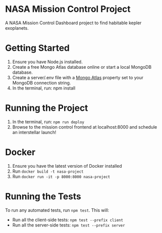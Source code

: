 # NASA Mission Control Project
A NASA Mission Control Dashboard project to find habitable kepler exoplanets.
# Getting Started
1. Ensure you have Node.js installed.
2. Create a free Mongo Atlas database online or start a local MongoDB database.
3. Create a server/.env file with a [Mongo Atlas](https://www.mongodb.com/products/platform/atlas-database) property set to your MongoDB connection string.
4. In the terminal, run: npm install
# Running the Project
1. In the terminal, run: `npm run deploy`
2. Browse to the mission control frontend at localhost:8000 and schedule an interstellar launch!
# Docker
1. Ensure you have the latest version of Docker installed
2. Run `docker build -t nasa-project`
3. Run `docker run -it -p 8000:8000 nasa-project`
# Running the Tests
To run any automated tests, run `npm test`. This will:

* Run all the client-side tests: `npm test --prefix client`
* Run all the server-side tests: `npm test --prefix server`

